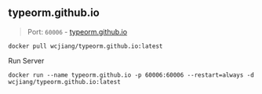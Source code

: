 typeorm.github.io
---

> Port: `60006` - [typeorm.github.io](https://typeorm.io/)

```shell
docker pull wcjiang/typeorm.github.io:latest
```

Run Server

```shell
docker run --name typeorm.github.io -p 60006:60006 --restart=always -d wcjiang/typeorm.github.io:latest
```